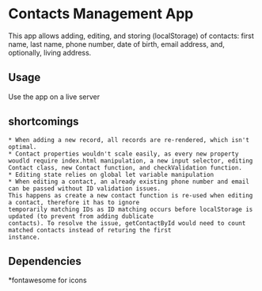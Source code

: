 # Contacts Management App
This app allows adding, editing, and storing (localStorage) of contacts: first name, last name, phone number, date of birth, email address, and, optionally, living address.

## Usage
Use the app on a live server

## shortcomings
    * When adding a new record, all records are re-rendered, which isn't optimal.
    * Contact properties wouldn't scale easily, as every new property woudld require index.html manipulation, a new input selector, editing Contact class, new Contact function, and checkValidation function.
    * Editing state relies on global let variable manipulation
    * When editing a contact, an already existing phone number and email can be passed without ID validation issues.
    This happens as create a new contact function is re-used when editing a contact, therefore it has to ignore
    temporarily matching IDs as ID matching occurs before localStorage is updated (to prevent from adding dublicate
    contacts). To resolve the issue, getContactById would need to count matched contacts instead of returing the first
    instance.

## Dependencies
*fontawesome for icons
